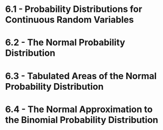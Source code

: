 # 6.1 - Probability Distributions for Continuous Random Variables
# 6.2 - The Normal Probability Distribution

# 6.3 - Tabulated Areas of the Normal Probability Distribution
# 6.4 - The Normal Approximation to the Binomial Probability Distribution
